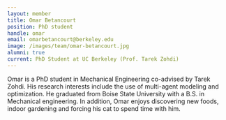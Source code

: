 ```yaml
---
layout: member
title: Omar Betancourt
position: PhD student
handle: omar
email: omarbetancourt@berkeley.edu
image: /images/team/omar-betancourt.jpg
alumni: true
current: PhD Student at UC Berkeley (Prof. Tarek Zohdi)
---
```


Omar is a PhD student in Mechanical Engineering co-advised by Tarek Zohdi. His research interests include the use of multi-agent modeling and optimization. He graduated from Boise State University with a B.S. in Mechanical engineering. In addition, Omar enjoys discovering new foods, indoor gardening and forcing his cat to spend time with him.
